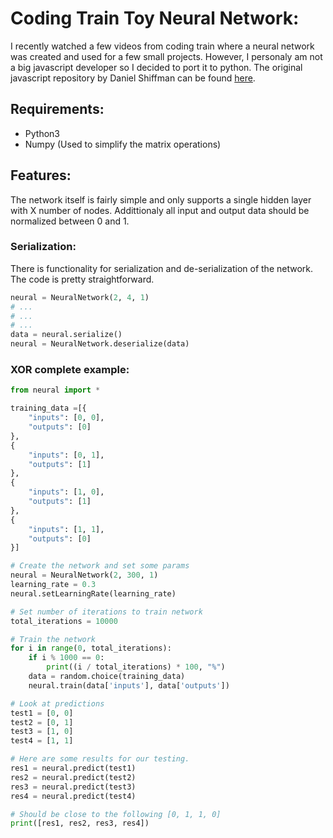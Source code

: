 # Coding Train Toy Neural Network:
I recently watched a few videos from coding train where a neural network was created and used for a few small projects.  However, I personaly am not a big javascript developer so I decided to port it to python.  The original javascript repository by Daniel Shiffman can be found [here](https://github.com/CodingTrain/Toy-Neural-Network-JS).

## Requirements:
* Python3
* Numpy (Used to simplify the matrix operations)

## Features:
The network itself is fairly simple and only supports a single hidden layer with X number of nodes.  Addittionaly all input and output data should be normalized between 0 and 1.

### Serialization:
There is functionality for serialization and de-serialization of the network.  The code is pretty straightforward.

```python
neural = NeuralNetwork(2, 4, 1)
# ...
# ...
# ...
data = neural.serialize()
neural = NeuralNetwork.deserialize(data)
```

### XOR complete example:
```python
from neural import *

training_data =[{
    "inputs": [0, 0],
    "outputs": [0]
},
{
    "inputs": [0, 1],
    "outputs": [1]
},
{
    "inputs": [1, 0],
    "outputs": [1]
},
{
    "inputs": [1, 1],
    "outputs": [0]
}]

# Create the network and set some params
neural = NeuralNetwork(2, 300, 1)
learning_rate = 0.3
neural.setLearningRate(learning_rate)

# Set number of iterations to train network
total_iterations = 10000

# Train the network
for i in range(0, total_iterations):
    if i % 1000 == 0:
        print((i / total_iterations) * 100, "%")
    data = random.choice(training_data)
    neural.train(data['inputs'], data['outputs'])

# Look at predictions
test1 = [0, 0]
test2 = [0, 1]
test3 = [1, 0]
test4 = [1, 1]

# Here are some results for our testing.
res1 = neural.predict(test1) 
res2 = neural.predict(test2) 
res3 = neural.predict(test3) 
res4 = neural.predict(test4) 

# Should be close to the following [0, 1, 1, 0]
print([res1, res2, res3, res4])
```